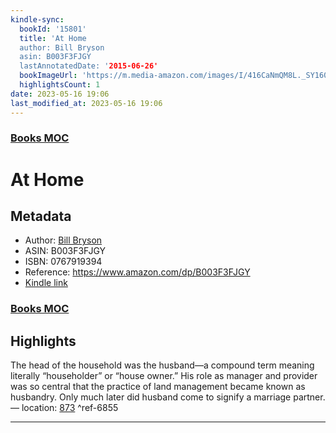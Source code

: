 ```yaml
---
kindle-sync:
  bookId: '15801'
  title: 'At Home
  author: Bill Bryson
  asin: B003F3FJGY
  lastAnnotatedDate: '2015-06-26'
  bookImageUrl: 'https://m.media-amazon.com/images/I/416CaNmQM8L._SY160.jpg'
  highlightsCount: 1
date: 2023-05-16 19:06
last_modified_at: 2023-05-16 19:06
---
```

### [Books MOC](Books%20MOC.md)
# At Home
## Metadata
* Author: [Bill Bryson](https://www.amazon.comundefined)
* ASIN: B003F3FJGY
* ISBN: 0767919394
* Reference: https://www.amazon.com/dp/B003F3FJGY
* [Kindle link](kindle://book?action=open&asin=B003F3FJGY)

### [Books MOC](Books%20MOC.md)
## Highlights
The head of the household was the husband—a compound term meaning literally “householder” or “house owner.” His role as manager and provider was so central that the practice of land management became known as husbandry. Only much later did husband come to signify a marriage partner. — location: [873](kindle://book?action=open&asin=B003F3FJGY&location=873) ^ref-6855

---
